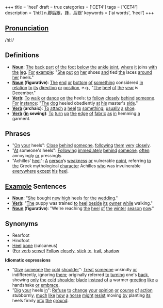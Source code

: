 +++
title = 'heel'
draft = true
categories = ['CET4']
tags = ['CET4']
description = '[hiːl] n.脚后跟，踵，后跟'
keywords = ['ai words', 'heel']
+++

## [Pronunciation](/en/post/pronunciation/)
/hiːl/

## Definitions
- **[Noun](/en/post/noun/)**: [The](/en/post/the/) [back](/en/post/back/) [part](/en/post/part/) [of](/en/post/of/) [the](/en/post/the/) [foot](/en/post/foot/) [below](/en/post/below/) [the](/en/post/the/) [ankle](/en/post/ankle/) [joint](/en/post/joint/), [where](/en/post/where/) [it](/en/post/it/) joins [with](/en/post/with/) [the](/en/post/the/) [leg](/en/post/leg/). [For](/en/post/for/) [example](/en/post/example/): "[She](/en/post/she/) [put](/en/post/put/) [on](/en/post/on/) [her](/en/post/her/) shoes [and](/en/post/and/) tied [the](/en/post/the/) laces [around](/en/post/around/) [her](/en/post/her/) heels."
- **[Noun](/en/post/noun/) (figurative)**: [The](/en/post/the/) [end](/en/post/end/) [or](/en/post/or/) [bottom](/en/post/bottom/) [of](/en/post/of/) [something](/en/post/something/) considered [in](/en/post/in/) [relation](/en/post/relation/) [to](/en/post/to/) [its](/en/post/its/) [direction](/en/post/direction/) [or](/en/post/or/) [position](/en/post/position/), e.g., "[The](/en/post/the/) [heel](/en/post/heel/) [of](/en/post/of/) [the](/en/post/the/) [year](/en/post/year/) is December."
- **[Verb](/en/post/verb/)**: [To](/en/post/to/) [walk](/en/post/walk/) [or](/en/post/or/) [dance](/en/post/dance/) [on](/en/post/on/) [the](/en/post/the/) heels; [to](/en/post/to/) [follow](/en/post/follow/) [closely](/en/post/closely/) [behind](/en/post/behind/) [someone](/en/post/someone/). [For](/en/post/for/) [instance](/en/post/instance/): "[The](/en/post/the/) [dog](/en/post/dog/) heeled obediently [at](/en/post/at/) [his](/en/post/his/) master's [side](/en/post/side/)."
- **[Verb](/en/post/verb/) (archaic)**: [To](/en/post/to/) [attach](/en/post/attach/) [a](/en/post/a/) [heel](/en/post/heel/) [to](/en/post/to/) [something](/en/post/something/), [usually](/en/post/usually/) [a](/en/post/a/) [shoe](/en/post/shoe/).
- **[Verb](/en/post/verb/) ([in](/en/post/in/) sewing)**: [To](/en/post/to/) [turn](/en/post/turn/) [up](/en/post/up/) [the](/en/post/the/) [edge](/en/post/edge/) [of](/en/post/of/) [fabric](/en/post/fabric/) [as](/en/post/as/) [in](/en/post/in/) hemming [a](/en/post/a/) garment.
  
## Phrases
- "[On](/en/post/on/) [your](/en/post/your/) heels": [Close](/en/post/close/) [behind](/en/post/behind/) [someone](/en/post/someone/), [following](/en/post/following/) [them](/en/post/them/) [very](/en/post/very/) [closely](/en/post/closely/).
- "[At](/en/post/at/) someone's heels": [Following](/en/post/following/) [immediately](/en/post/immediately/) [behind](/en/post/behind/) [someone](/en/post/someone/), [often](/en/post/often/) annoyingly [or](/en/post/or/) pressingly.
- "Achilles' [heel](/en/post/heel/)": [A](/en/post/a/) [person](/en/post/person/)’s [weakness](/en/post/weakness/) [or](/en/post/or/) vulnerable [point](/en/post/point/), referring [to](/en/post/to/) [the](/en/post/the/) Greek mythological [character](/en/post/character/) Achilles [who](/en/post/who/) was invulnerable [everywhere](/en/post/everywhere/) [except](/en/post/except/) [his](/en/post/his/) [heel](/en/post/heel/).
  
## [Example](/en/post/example/) Sentences
- **[Noun](/en/post/noun/)**: "[She](/en/post/she/) bought [new](/en/post/new/) [high](/en/post/high/) heels [for](/en/post/for/) [the](/en/post/the/) [wedding](/en/post/wedding/)."
- **[Verb](/en/post/verb/)**: "[The](/en/post/the/) puppy was trained [to](/en/post/to/) [heel](/en/post/heel/) [beside](/en/post/beside/) [its](/en/post/its/) [owner](/en/post/owner/) [while](/en/post/while/) walking."
- **[Noun](/en/post/noun/) (figurative)**: "We're reaching [the](/en/post/the/) [heel](/en/post/heel/) [of](/en/post/of/) [the](/en/post/the/) [winter](/en/post/winter/) [season](/en/post/season/) [now](/en/post/now/)."
  
## Synonyms
- Rearfoot
- Hindfoot
- [Heel](/en/post/heel/) [bone](/en/post/bone/) (calcaneus)
- ([For](/en/post/for/) [verb](/en/post/verb/) [sense](/en/post/sense/)) [Follow](/en/post/follow/) [closely](/en/post/closely/), [stick](/en/post/stick/) [to](/en/post/to/), [trail](/en/post/trail/), [shadow](/en/post/shadow/)

**Idiomatic expressions**
- "[Give](/en/post/give/) [someone](/en/post/someone/) [the](/en/post/the/) [cold](/en/post/cold/) [shoulder](/en/post/shoulder/)": [Treat](/en/post/treat/) [someone](/en/post/someone/) unkindly [or](/en/post/or/) indifferently, ignoring [them](/en/post/them/); originally referred [to](/en/post/to/) [turning](/en/post/turning/) one's [back](/en/post/back/), showing [only](/en/post/only/) [the](/en/post/the/) [cold](/en/post/cold/) [shoulder](/en/post/shoulder/) [blade](/en/post/blade/) [instead](/en/post/instead/) [of](/en/post/of/) [a](/en/post/a/) warmer [greeting](/en/post/greeting/) [like](/en/post/like/) [a](/en/post/a/) handshake [or](/en/post/or/) [embrace](/en/post/embrace/).
- "[Dig](/en/post/dig/) [your](/en/post/your/) heels [in](/en/post/in/)": [Refuse](/en/post/refuse/) [to](/en/post/to/) [change](/en/post/change/) [your](/en/post/your/) [opinion](/en/post/opinion/) [or](/en/post/or/) [course](/en/post/course/) [of](/en/post/of/) [action](/en/post/action/) stubbornly, [much](/en/post/much/) [like](/en/post/like/) [how](/en/post/how/) [a](/en/post/a/) [horse](/en/post/horse/) [might](/en/post/might/) [resist](/en/post/resist/) moving [by](/en/post/by/) planting [its](/en/post/its/) heels firmly [into](/en/post/into/) [the](/en/post/the/) [ground](/en/post/ground/).
